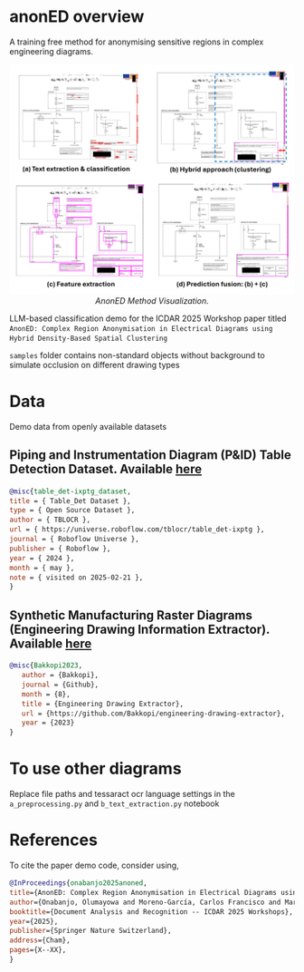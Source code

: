 # anonED overview
A training free method for anonymising sensitive regions in complex engineering diagrams.

<p align="center">
  <img src="figures/anonED_no_training.png" width="1080" title="AnonED Method Visualization" alt="AnonED Method Visualization"/>  
<i>AnonED Method Visualization.</i>
</p>

LLM-based classification demo for the ICDAR 2025 Workshop paper titled `AnonED: Complex Region Anonymisation in Electrical Diagrams using Hybrid Density-Based Spatial Clustering`

`samples` folder contains non-standard objects without background to simulate occlusion on different drawing types

# Data
Demo data from openly available datasets

## Piping and Instrumentation Diagram (P&ID) Table Detection Dataset. Available [here](https://universe.roboflow.com/tblocr/table_det-ixptg)

```bibtex
@misc{table_det-ixptg_dataset,
title = { Table_Det Dataset },
type = { Open Source Dataset },
author = { TBLOCR },
url = { https://universe.roboflow.com/tblocr/table_det-ixptg },
journal = { Roboflow Universe },
publisher = { Roboflow },
year = { 2024 },
month = { may },
note = { visited on 2025-02-21 },
}
```
## Synthetic Manufacturing Raster Diagrams (Engineering Drawing Information Extractor). Available [here](https://github.com/Bakkopi/engineering-drawing-extractor)

```bibtex
@misc{Bakkopi2023,
   author = {Bakkopi},
   journal = {Github},
   month = {8},
   title = {Engineering Drawing Extractor},
   url = {https://github.com/Bakkopi/engineering-drawing-extractor},
   year = {2023}
}
```
# To use other diagrams

Replace file paths and tessaract ocr language settings in the `a_preprocessing.py` and `b_text_extraction.py` notebook

# References
To cite the paper demo code, consider using,

```bibtex
@InProceedings{onabanjo2025anoned,
title={AnonED: Complex Region Anonymisation in Electrical Diagrams using Hybrid Density-Based Spatial Clustering},
author={Onabanjo, Olumayowa and Moreno-García, Carlos Francisco and Martinez-Huerta, Gemma and Díaz Piloñeta, Marina and Ortega-Fernández, Francisco},
booktitle={Document Analysis and Recognition -- ICDAR 2025 Workshops},
year={2025},
publisher={Springer Nature Switzerland},
address={Cham},
pages={X--XX},
}
```

